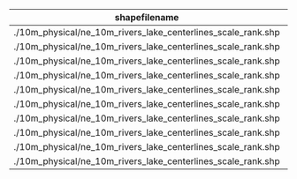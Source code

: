 shapefilename                                                 |  var                     |  value
--------------------------------------------------------------|--------------------------|-------
./10m_physical/ne_10m_rivers_lake_centerlines_scale_rank.shp  |  New_name                |  9218
./10m_physical/ne_10m_rivers_lake_centerlines_scale_rank.shp  |  Deleted_name            |  9588
./10m_physical/ne_10m_rivers_lake_centerlines_scale_rank.shp  |  Modified_name           |  26954
./10m_physical/ne_10m_rivers_lake_centerlines_scale_rank.shp  |  Empty_name              |  21905
./10m_physical/ne_10m_rivers_lake_centerlines_scale_rank.shp  |  Same_name               |  9405
./10m_physical/ne_10m_rivers_lake_centerlines_scale_rank.shp  |  Wikidataid_redirected   |  0
./10m_physical/ne_10m_rivers_lake_centerlines_scale_rank.shp  |  Wikidataid_notfound     |  0
./10m_physical/ne_10m_rivers_lake_centerlines_scale_rank.shp  |  Wikidataid_null         |  507
./10m_physical/ne_10m_rivers_lake_centerlines_scale_rank.shp  |  Wikidataid_notnull      |  3670
./10m_physical/ne_10m_rivers_lake_centerlines_scale_rank.shp  |  Wikidataid_badformated  |  0
